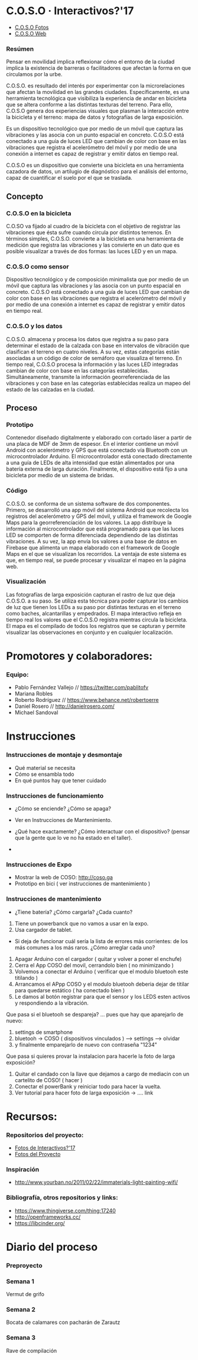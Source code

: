 # C.O.S.O · Interactivos?'17 

+ [C.O.S.O Fotos](http://www.flickrPorEjemplo.com)
+ [C.O.S.O Web](http://coso.ga)


### Resúmen
Pensar en movilidad implica reflexionar cómo el entorno de la ciudad implica la existencia de barreras o facilitadores que afectan la forma en que circulamos por la urbe. 

C.O.S.O. es resultado del interés por experimentar con la microrelaciones que afectan la movilidad en las grandes ciudades. Específicamente, es una herramienta tecnológica que visibiliza la experiencia de andar en bicicleta que se altera conforme a las distintas texturas del terreno. Para ello, C.O.S.O genera dos experiencias visuales que plasman la interacción entre la bicicleta y el terreno: mapa de datos y fotografías de larga exposición. 

Es un dispositivo tecnológico que por medio de un móvil que captura las vibraciones y las asocia con un punto espacial en concreto. C.O.S.O está conectado a una guía de luces LED que cambian de color con base en las vibraciones que registra el acelerómetro del móvil y por medio de una conexión a internet es capaz de registrar y emitir datos en tiempo real.  

C.O.S.O es un dispositivo que convierte una bicicleta en una herramienta cazadora de datos, un artilugio de diagnóstico para el análisis del entorno, capaz de cuantificar el suelo por el que se traslada.


## Concepto

### C.O.S.O en la bicicleta 
C.O.SO va fijado al cuadro de la bicicleta con el objetivo de registrar las vibraciones que ésta sufre cuando circula por distintos terrenos. En términos simples, C.O.S.O. convierte a la bicicleta en una herramienta de medición que registra las vibraciones y las convierte en un dato que es posible visualizar a través de dos formas: las luces LED y en un mapa. 

### C.O.S.O como sensor 
Dispositivo tecnológico y de composición minimalista que por medio de un móvil que captura las vibraciones y las asocia con un punto espacial en concreto. C.O.S.O está conectado a una guía de luces LED que cambian de color con base en las vibraciones que registra el acelerómetro del móvil y por medio de una conexión a internet es capaz de registrar y emitir datos en tiempo real.  

### C.O.S.O y los datos 
C.O.S.O. almacena y procesa los datos que registra a su paso para determinar el estado de la calzada con base en intervalos de vibración que clasifican el terreno en cuatro niveles.  A su vez, estas categorías están asociadas a un código de color de semáforo que visualiza el terreno. 
En tiempo real, C.O.S.O procesa la información y las luces LED integradas cambian de color con base en las categorías establecidas. Simultáneamente, transmite la información georreferenciada de las vibraciones y con base en las categorías establecidas realiza un mapeo del estado de las calzadas en la ciudad. 


## Proceso

### Prototipo
Contenedor diseñado digitalmente y elaborado con cortado láser a partir de una placa de MDF de 3mm de espesor. En el interior contiene un móvil Android con acelerómetro y GPS que está conectado vía Bluetooth con un microcontrolador Arduino. El microcontrolador está conectado directamente a una guía de LEDs de alta intensidad que están alimentados por una batería externa de larga duración. Finalmente, el dispositivo está fijo a una bicicleta por medio de un sistema de bridas. 
 
### Código
C.O.S.O. se conforma de un sistema software de dos componentes. Primero, se desarrolló una app móvil del sistema Android que recolecta los registros del acelerómetro y GPS del móvil, y utiliza el framework de Google Maps para la georreferenciación de los valores. La app distribuye la información al microcontrolador que está programado para que las luces LED se comporten de forma diferenciada dependiendo de las distintas vibraciones. 
A su vez, la app envía los valores a una base de datos en Firebase que alimenta un mapa elaborado con el framework de Google Maps en el que se visualizan los recorridos. La ventaja de este sistema es que, en tiempo real, se puede procesar y visualizar el mapeo en la página web. 
 
### Visualización 
Las fotografías de larga exposición capturan el rastro de luz que deja C.O.S.O. a su paso. Se utiliza esta técnica para poder capturar los cambios de luz que tienen los LEDs a su paso por distintas texturas en el terreno como baches, alcantarillas y empedrados. 
El mapa interactivo refleja en tiempo real los valores que el C.O.S.O registra mientras circula la bicicleta. El mapa es el compilado de todos los registros que se capturan y permite visualizar las observaciones en conjunto y en cualquier localización. 

# Promotores y colaboradores: 
### Equipo: 
+ Pablo Fernández Vallejo // https://twitter.com/pablitofv
+ Mariana Robles
+ Roberto Rodríguez // https://www.behance.net/robertoerre
+ Daniel Rosero // http://danielrosero.com/
+ Michael Sandoval

# Instrucciones
### Instrucciones de montaje y desmontaje
+ Qué material se necesita
+ Cómo se ensambla todo
+ En qué puntos hay que tener cuidado
### Instrucciones de funcionamiento
+ ¿Cómo se enciende? ¿Cómo se apaga?
- Ver en Instrucciones de Mantenimiento. 
+ ¿Qué hace exactamente? ¿Cómo interactuar con el dispositivo? (pensar que la gente que lo ve no ha estado en el taller). 
- 
### Instrucciones de Expo
+ Mostrar la web de COSO:  http://coso.ga
+ Prototipo en bici ( ver instrucciones de mantenimiento )

### Instrucciones de mantenimiento
+ ¿Tiene batería? ¿Cómo cargarla? ¿Cada cuanto?
1. Tiene un powerbanck que no vamos a usar en la expo. 
2. Usa cargador de tablet. 
+ Si deja de funcionar cuál sería la lista de errores más corrientes: de los más comunes a los más raros. ¿Cómo arreglar cada uno?
1. Apagar Arduino con el cargador ( quitar y volver a poner el enchufe)
2. Cerra el App COSO del movil, cerrandolo bien ( no minimizando )
3. Volvemos a conectar el Arduino ( verificar que el modulo bluetooh este titilando )
4. Arrancamos el APpp COSO y el modulo bluetooh deberia dejar de titilar para quedarse estático ( ha conectado bien )
5. Le damos al botón registrar para que el sensor y los LEDS esten activos y respondiendo a la vibración.

Que pasa si el bluetooh se despareja? ... pues que hay que aparejarlo de nuevo: 
1. settings de smartphone
2. bluetooh -> COSO ( dispositivos vinculados ) --> settings --> olvidar
3. y finalmente emparejarlo de nuevo con contraseña "1234"

Que pasa si quieres provar la instalacion para hacerle la foto de larga exposición?
1. Quitar el candado con la llave que dejamos a cargo de mediacin con un cartelito de COSO! ( hacer )
2. Conectar el powerBank y reiniciar todo para hacer la vuelta. 
3. Ver tutorial para hacer foto de larga exposición -> .... link

# Recursos: 
### Repositorios del proyecto:
+ [Fotos de Interactivos?'17](https://www.flickr.com/photos/medialab-prado/albums/72157681254355863/with/34081752643/)
+ [Fotos del Proyecto](https://flic.kr/s/aHskW7TnQj)
### Inspiración
+ http://www.yourban.no/2011/02/22/immaterials-light-painting-wifi/
### Bibliografía, otros repositorios y links: 
+ https://www.thingiverse.com/thing:17240
+ http://openframeworks.cc/
+ https://libcinder.org/

# Diario del proceso

### Preproyecto

### Semana 1
Vermut de grifo 
### Semana 2
Bocata de calamares con pacharán de Zarautz
### Semana 3
Rave de compilación


